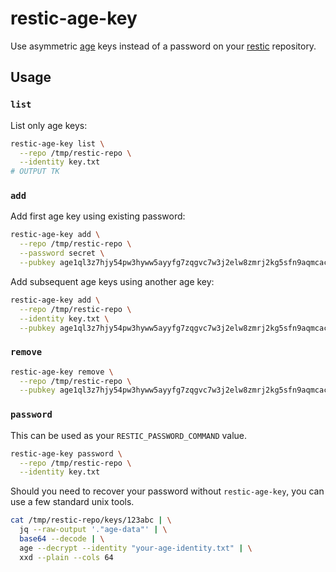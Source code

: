 # restic-age-key

Use asymmetric [age](https://age-encryption.org/) keys instead of a password on your [restic](https://restic.net) repository.

## Usage

### `list`

List only age keys:

```sh
restic-age-key list \
  --repo /tmp/restic-repo \
  --identity key.txt
# OUTPUT TK
```

### `add`

Add first age key using existing password:

```sh
restic-age-key add \
  --repo /tmp/restic-repo \
  --password secret \
  --pubkey age1ql3z7hjy54pw3hyww5ayyfg7zqgvc7w3j2elw8zmrj2kg5sfn9aqmcac8p
```

Add subsequent age keys using another age key:

```sh
restic-age-key add \
  --repo /tmp/restic-repo \
  --identity key.txt \
  --pubkey age1ql3z7hjy54pw3hyww5ayyfg7zqgvc7w3j2elw8zmrj2kg5sfn9aqmcac8p
```

### `remove`

```sh
restic-age-key remove \
  --repo /tmp/restic-repo \
  --pubkey age1ql3z7hjy54pw3hyww5ayyfg7zqgvc7w3j2elw8zmrj2kg5sfn9aqmcac8p
```

### `password`

This can be used as your `RESTIC_PASSWORD_COMMAND` value.

```sh
restic-age-key password \
  --repo /tmp/restic-repo \
  --identity key.txt
```

Should you need to recover your password without `restic-age-key`, you can use a few standard unix tools.

```sh
cat /tmp/restic-repo/keys/123abc | \
  jq --raw-output '."age-data"' | \
  base64 --decode | \
  age --decrypt --identity "your-age-identity.txt" | \
  xxd --plain --cols 64
```

